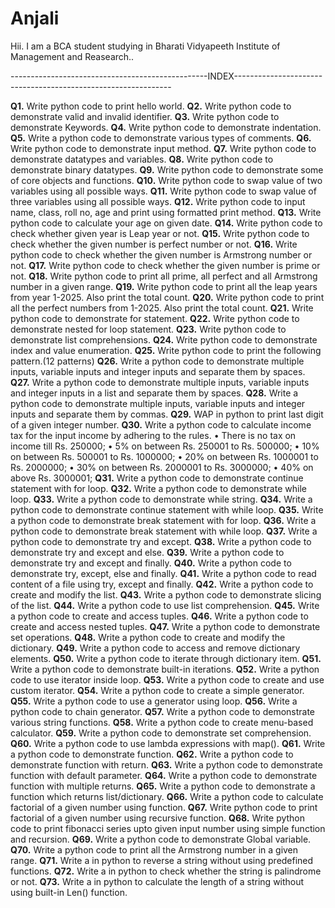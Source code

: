 # Anjali
Hii. I am a BCA student studying in Bharati Vidyapeeth Institute of Management and Reasearch..

-------------------------------------------------INDEX--------------------------------------------------------------

**Q1.** Write python code to print hello world.
**Q2.** Write python code to demonstrate valid and invalid identifier.
**Q3.** Write python code to demonstrate Keywords. 
**Q4.** Write python code to demonstrate indentation.
**Q5.** Write a python code to demonstrate various types of comments.
**Q6.** Write python code to demonstrate input method.
**Q7.** Write python code to demonstrate datatypes and variables.
**Q8.** Write python code to demonstrate binary datatypes.
**Q9.** Write python code to demonstrate some of core objects and functions.
**Q10.** Write python code to swap value of two variables using all possible ways.
**Q11.** Write python code to swap value of three variables using all possible ways.
**Q12.** Write python code to input name, class, roll no, age and print using formatted print method.
**Q13.** Write python code to calculate your age on given date.
**Q14.** Write python code to check whether given year is Leap year or not.
**Q15.** Write python code to check whether the given number is perfect number or not.
**Q16.** Write python code to check whether the given number is Armstrong number or not.
**Q17.** Write python code to check whether the given number is prime or not.
**Q18.** Write python code to print all prime, all perfect and all Armstrong number in a given range.
**Q19.** Write python code to print all the leap years from year 1-2025. Also print the total count. 
**Q20.** Write python code to print all the perfect numbers from 1-2025. Also print the total count.
**Q21.** Write python code to demonstrate for statement.
**Q22.** Write python code to demonstrate nested for loop statement.
**Q23.** Write python code to demonstrate list comprehensions.
**Q24.** Write python code to demonstrate index and value enumeration.
**Q25.** Write python code to print the following pattern.(12 patterns)
**Q26.** Write a python code to demonstrate multiple inputs, variable inputs and integer inputs and separate them by spaces.
**Q27.** Write a python code to demonstrate multiple inputs, variable inputs and integer inputs in a list and separate them by spaces.
**Q28.** Write a python code to demonstrate multiple inputs, variable inputs and integer inputs and separate them by commas.
**Q29.** WAP in python to print last digit of a given integer number.
**Q30.** Write a python code to calculate income tax for the input income by adhering to the rules.
•	There is no tax on income till Rs. 250000;
•	5% on between Rs. 250001 to Rs. 500000;
•	10% on between Rs. 500001 to Rs. 1000000;
•	20% on between Rs. 1000001 to Rs. 2000000;
•	30% on between Rs. 2000001 to Rs. 3000000;
•	40% on above Rs. 3000001;
**Q31.** Write a python code to demonstrate continue statement with for loop.
**Q32.** Write a python code to demonstrate while loop.
**Q33.** Write a python code to demonstrate while string.
**Q34.** Write a python code to demonstrate continue statement with while loop.
**Q35.** Write a python code to demonstrate break statement with for loop.
**Q36.** Write a python code to demonstrate break statement with while loop.
**Q37.** Write a python code to demonstrate try and except.
**Q38.** Write a python code to demonstrate try and except and else.
**Q39.** Write a python code to demonstrate try and except and finally.
**Q40.** Write a python code to demonstrate try, except, else and finally.
**Q41.** Write a python code to read content of a file using try, except and finally.
**Q42.** Write a python code to create and modify the list.
**Q43.**  Write a python code to demonstrate slicing of the list.
**Q44.**  Write a python code to use list comprehension.
**Q45.**  Write a python code to create and access tuples.
**Q46.**  Write a python code to create and access nested tuples.
**Q47.**  Write a python code to demonstrate set operations.
**Q48.**  Write a python code to create and modify the dictionary.
**Q49.** Write a python code to access and remove dictionary elements.
**Q50.** Write a python code to iterate through dictionary item.
**Q51.** Write a python code to demonstrate built-in iterations. 
**Q52.** Write a python code to use iterator inside loop.
**Q53.** Write a python code to create and use custom iterator.
**Q54.**  Write a python code to create a simple generator. 
**Q55.** Write a python code to use a generator using loop.
**Q56.** Write a python code to chain generator.
**Q57.** Write a python code to demonstrate various string functions.
**Q58.** Write a python code to create menu-based calculator.
**Q59.** Write a python code to demonstrate set comprehension.
**Q60.** Write a python code to use lambda expressions with map().
**Q61.** Write a python code to demonstrate function.
**Q62.** Write a python code to demonstrate function with return.
**Q63.** Write a python code to demonstrate function with default parameter.
**Q64.** Write a python code to demonstrate function with multiple returns.
**Q65.** Write a python code to demonstrate a function which returns list/dictionary.
**Q66.** Write a python code to calculate factorial of a given number using function.
**Q67.** Write python code to print factorial of a given number using recursive function.
**Q68.** Write python code to print fibonacci series upto given input number using simple function and recursion.
**Q69.** Write a python code to demonstrate Global variable.
**Q70.** Write a python code to print all the Armstrong number in a given range.
**Q71.** Write a in python to reverse a string without using predefined functions.
**Q72.** Write a in python to check whether the string is palindrome or not.
**Q73.** Write a in python to calculate the length of a string without using built-in Len() function.







      






